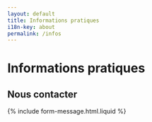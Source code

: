 ```yaml
---
layout: default
title: Informations pratiques
i18n-key: about
permalink: /infos
---
```

# Informations pratiques

## Nous contacter

{% include form-message.html.liquid %}
